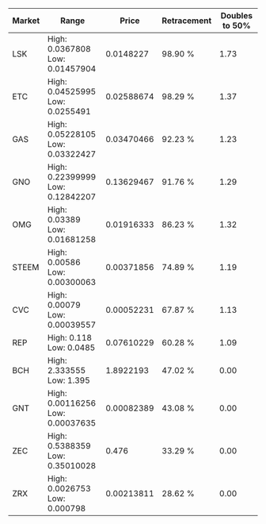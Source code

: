 | Market | Range | Price| Retracement | Doubles to 50% |
| --- | --- | --- | --- | --- |
| LSK | High: 0.0367808<br />Low: 0.01457904 | 0.0148227 | 98.90 % | 1.73 |
| ETC | High: 0.04525995<br />Low: 0.0255491 | 0.02588674 | 98.29 % | 1.37 |
| GAS | High: 0.05228105<br />Low: 0.03322427 | 0.03470466 | 92.23 % | 1.23 |
| GNO | High: 0.22399999<br />Low: 0.12842207 | 0.13629467 | 91.76 % | 1.29 |
| OMG | High: 0.03389<br />Low: 0.01681258 | 0.01916333 | 86.23 % | 1.32 |
| STEEM | High: 0.00586<br />Low: 0.00300063 | 0.00371856 | 74.89 % | 1.19 |
| CVC | High: 0.00079<br />Low: 0.00039557 | 0.00052231 | 67.87 % | 1.13 |
| REP | High: 0.118<br />Low: 0.0485 | 0.07610229 | 60.28 % | 1.09 |
| BCH | High: 2.333555<br />Low: 1.395 | 1.8922193 | 47.02 % | 0.00 |
| GNT | High: 0.00116256<br />Low: 0.00037635 | 0.00082389 | 43.08 % | 0.00 |
| ZEC | High: 0.5388359<br />Low: 0.35010028 | 0.476 | 33.29 % | 0.00 |
| ZRX | High: 0.0026753<br />Low: 0.000798 | 0.00213811 | 28.62 % | 0.00 |

